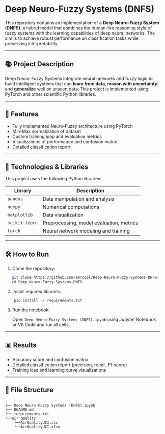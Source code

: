 # Deep Neuro-Fuzzy Systems (DNFS)

This repository contains an implementation of a **Deep Neuro-Fuzzy System (DNFS)**, a hybrid model that combines the human-like reasoning style of fuzzy systems with the learning capabilities of deep neural networks. The aim is to achieve robust performance on classification tasks while preserving interpretability.

---

## 📚 Project Description

Deep Neuro-Fuzzy Systems integrate neural networks and fuzzy logic to build intelligent systems that can **learn from data**, **reason with uncertainty**, and **generalize** well on unseen data. This project is implemented using PyTorch and other scientific Python libraries.

---

## 🚀 Features

- Fully implemented Neuro-Fuzzy architecture using PyTorch
- Min-Max normalization of dataset
- Custom training loop and evaluation metrics
- Visualizations of performance and confusion matrix
- Detailed classification report

---

## 🧠 Technologies & Libraries

This project uses the following Python libraries:

| Library        | Description                              |
| -------------- | ---------------------------------------- |
| `pandas`       | Data manipulation and analysis           |
| `numpy`        | Numerical computations                   |
| `matplotlib`   | Data visualization                       |
| `scikit-learn` | Preprocessing, model evaluation, metrics |
| `torch`        | Neural network modeling and training     |

---

## 🛠️ How to Run

1. Clone the repository:

```bash
   git clone https://github.com/amrcool/Deep-Neuro-Fuzzy-Systems-DNFS-.git
   cd Deep-Neuro-Fuzzy-Systems-DNFS-
```

2. Install required libraries:

```bash
    pip install -r requirements.txt
```

3. Run the notebook:

   Open `Deep Neuro-Fuzzy Systems (DNFS).ipynb` using Jupyter Notebook or VS Code and run all cells.

---

## 📊 Results

- Accuracy score and confusion matrix
- Detailed classification report (precision, recall, F1-score)
- Training loss and learning curve visualizations

---

## 📁 File Structure

```
.
├── Deep Neuro-Fuzzy Systems (DNFS).ipynb
├── README.md
└── requirements.txt
└──air quality
    └──AirQualityUCI.csv
    └──AirQualityUCI.xlsx
```

```

```
